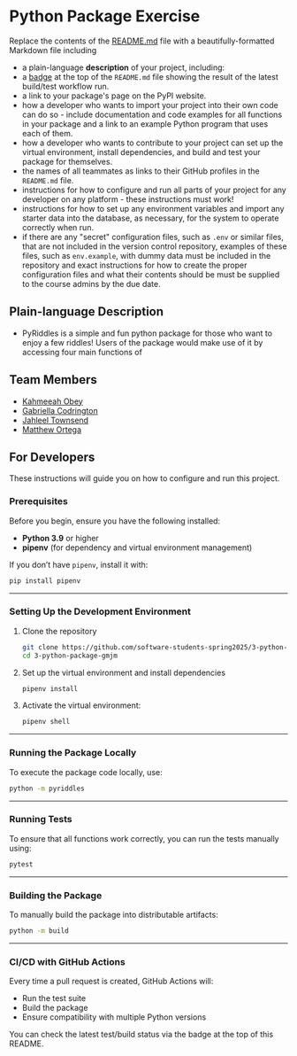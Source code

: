 # Python Package Exercise

Replace the contents of the [README.md](./README.md) file with a beautifully-formatted Markdown file including

- a plain-language **description** of your project, including:
- a [badge](https://docs.github.com/en/actions/monitoring-and-troubleshooting-workflows/adding-a-workflow-status-badge) at the top of the `README.md` file showing the result of the latest build/test workflow run.
- a link to your package's page on the PyPI website.
- how a developer who wants to import your project into their own code can do so - include documentation and code examples for all functions in your package and a link to an example Python program that uses each of them.
- how a developer who wants to contribute to your project can set up the virtual environment, install dependencies, and build and test your package for themselves.
- the names of all teammates as links to their GitHub profiles in the `README.md` file.
- instructions for how to configure and run all parts of your project for any developer on any platform - these instructions must work!
- instructions for how to set up any environment variables and import any starter data into the database, as necessary, for the system to operate correctly when run.
- if there are any "secret" configuration files, such as `.env` or similar files, that are not included in the version control repository, examples of these files, such as `env.example`, with dummy data must be included in the repository and exact instructions for how to create the proper configuration files and what their contents should be must be supplied to the course admins by the due date.


## Plain-language Description 

- PyRiddles is a simple and fun python package for those who want to enjoy a few riddles! Users of the package would make use of it by accessing four main functions of 

## Team Members

- [Kahmeeah Obey](https://github.com/kahmeeah)
- [Gabriella Codrington](https://github.com/gabriella-codrington)
- [Jahleel Townsend](https://github.com/JahleelT)
- [Matthew Ortega](https://github.com/bruhcolate)

## For Developers

These instructions will guide you on how to configure and run this project.

### **Prerequisites**

Before you begin, ensure you have the following installed:

- **Python 3.9** or higher
- **pipenv** (for dependency and virtual environment management)

If you don’t have `pipenv`, install it with:

```sh
pip install pipenv
```

---

### **Setting Up the Development Environment**

1. Clone the repository

    ```sh
    git clone https://github.com/software-students-spring2025/3-python-package-gmjm.git
    cd 3-python-package-gmjm
    ```

2. Set up the virtual environment and install dependencies

    ```sh
    pipenv install
    ```

3. Activate the virtual environment:

    ```sh
    pipenv shell
    ```

---

### **Running the Package Locally**

To execute the package code locally, use:

```sh
python -m pyriddles
```

---

### **Running Tests**

To ensure that all functions work correctly, you can run the tests manually using:

```sh
pytest
```

---

### **Building the Package**

To manually build the package into distributable artifacts:

```sh
python -m build
```

---

### **CI/CD with GitHub Actions**

Every time a pull request is created, GitHub Actions will:

- Run the test suite
- Build the package
- Ensure compatibility with multiple Python versions

You can check the latest test/build status via the badge at the top of this README.

